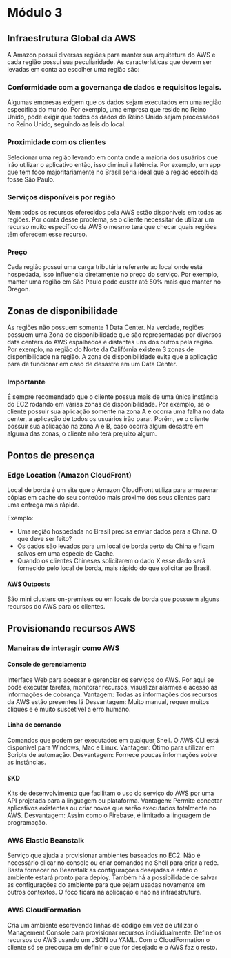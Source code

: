 # Módulo 3
 
## Infraestrutura Global da AWS
A Amazon possui diversas regiões para manter sua arquitetura do AWS e cada região possui sua peculiaridade. As características que devem ser levadas em conta ao escolher uma região são:
 
### Conformidade com a governança de dados e requisitos legais.
 
Algumas empresas exigem que os dados sejam executados em uma região específica do mundo. Por exemplo, uma empresa que reside no Reino Unido, pode exigir que todos os dados do Reino Unido sejam processados no Reino Unido, seguindo as leis do local.
 
### Proximidade com os clientes
 
Selecionar uma região levando em conta onde a maioria dos usuários que irão utilizar o aplicativo então, isso diminui a latência. Por exemplo, um app que tem foco majoritariamente no Brasil seria ideal que a região escolhida fosse São Paulo.
 
### Serviços disponíveis por região
 
Nem todos os recursos oferecidos pela AWS estão disponíveis em todas as regiões. Por conta desse problema, se o cliente necessitar de utilizar um recurso muito específico da AWS o mesmo terá que checar quais regiões têm oferecem esse recurso.
 
### Preço
 
Cada região possui uma carga tributária referente ao local onde está hospedada, isso influencia diretamente no preço do serviço. Por exemplo, manter uma região em São Paulo pode custar até 50% mais que manter no Oregon.
 
## Zonas de disponibilidade
 
As regiões não possuem somente 1 Data Center. Na verdade, regiões possuem uma Zona de disponibilidade que são representadas por diversos data centers do AWS espalhados e distantes uns dos outros pela região. Por exemplo, na região do Norte da Califórnia existem  3 zonas de disponibilidade na região. A zona de disponibilidade evita que a aplicação para de funcionar em caso de desastre em um Data Center.
 
### Importante
 
É sempre recomendado que o cliente possua mais de uma única instância do EC2 rodando em várias zonas de disponibilidade. Por exemplo, se o cliente possuir sua aplicação somente na zona A e ocorra uma falha no data center, a aplicação de todos os usuários irão parar. Porém, se o cliente possuir sua aplicação na zona A e B, caso ocorra algum desastre em alguma das zonas, o cliente não terá prejuízo algum.
 
## Pontos de presença
 
### Edge Location (Amazon CloudFront)
 
Local de borda é um site que o Amazon CloudFront utiliza para armazenar cópias em cache do seu conteúdo mais próximo dos seus clientes para uma entrega mais rápida.
 
Exemplo:
 
- Uma região hospedada no Brasil precisa enviar dados para a China. O que deve ser feito?
- Os dados são levados para um local de borda perto da China e ficam salvos em uma espécie de Cache.
- Quando os clientes Chineses solicitarem o dado X esse dado será fornecido pelo local de borda, mais rápido do que solicitar ao Brasil.

#### AWS Outposts

São mini clusters on-premises ou em locais de borda que possuem alguns recursos do AWS para os clientes.

## Provisionando recursos AWS
 
### Maneiras de interagir como AWS
 
#### Console de gerenciamento
 
Interface Web para acessar e gerenciar os serviços do AWS. Por aqui se pode executar tarefas, monitorar recursos, visualizar alarmes e acesso às informações de cobrança.
Vantagem: Todas as informações dos recursos da AWS estão presentes lá
Desvantagem: Muito manual, requer muitos cliques e é muito suscetível a erro humano.
 
#### Linha de comando
 
Comandos que podem ser executados em qualquer Shell. O AWS CLI está disponível para Windows, Mac e Linux.
Vantagem: Ótimo para utilizar em Scripts de automação.
Desvantagem: Fornece poucas informações sobre as instâncias.
 
#### SKD
 
Kits de desenvolvimento que facilitam o uso do serviço do AWS por uma API projetada para a linguagem ou plataforma.
Vantagem: Permite conectar aplicativos existentes ou criar novos que serão executados totalmente no AWS.
Desvantagem: Assim como o Firebase, é limitado a linguagem de programação.
 
### AWS Elastic Beanstalk
 
Serviço que ajuda a provisionar ambientes baseados no EC2. Não é necessário clicar no console ou criar comandos no Shell para criar a rede. Basta fornecer no Beanstalk as configurações desejadas e então o ambiente estará pronto para deploy. Também há a possibilidade de salvar as configurações do ambiente para que sejam usadas novamente em outros contextos. O foco ficará na aplicação e não na infraestrutura.
 
### AWS CloudFormation
 
Cria um ambiente escrevendo linhas de código em vez de utilizar o Management Console para provisionar recursos individualmente. Define os recursos do AWS usando um JSON ou YAML. Com o CloudFormation o cliente só se preocupa em definir o que for desejado e o AWS faz o resto.
 